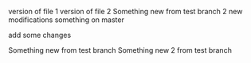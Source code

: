 version of file 1
version of file 2
Something new from test branch 2
new modifications
something on master

add some changes

Something new from test branch 
Something new 2 from test branch

